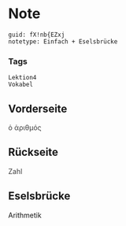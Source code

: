 # Note
```
guid: fX!nb{EZxj
notetype: Einfach + Eselsbrücke
```

### Tags
```
Lektion4
Vokabel
```

## Vorderseite
<span style="color: rgb(62, 62, 62);">ὁ ἀριθμός</span>

## Rückseite
<span style="color: rgb(62, 62, 62);">Zahl</span>

## Eselsbrücke
Arithmetik
